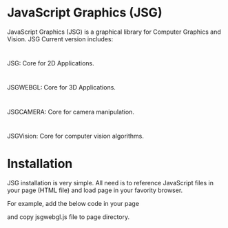 JavaScript Graphics (JSG)
=========================

JavaScript Graphics (JSG) is a graphical library for Computer Graphics and Vision. JSG Current version includes:
#
JSG: Core for 2D Applications.
#
JSGWEBGL: Core for 3D Applications.
#
JSGCAMERA: Core for camera manipulation.
#
JSGVision: Core for computer vision algorithms.


Installation
===============================
JSG installation is very simple. All need is to reference JavaScript files in your page (HTML file) and load page in your favority browser. 

For example, add the below code in your page

<script type="text/javascript" src="jsgwebgl.js"></script>

and copy jsgwebgl.js file to page directory. 
